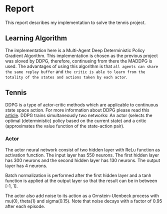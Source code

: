 # Report

This report describes my implementation to solve the tennis project.  

## Learning Algorithm

The implementation here is a Multi-Agent Deep Deterministic Policy Gradient Algorithm. This implementation is chosen as the previous project was sloved by DDPG, therefore, continueing from there the MADDPG is used. The advantages of using this algorithm is that `all agents can share the same replay buffer` and `the critic is able to learn from the totality of the states and actions taken by each actor`. 

## Tennis

DDPG is a type of actor-critic methods which are applicable to continuous state space action. For more information about DDPG please read this [article](https://arxiv.org/pdf/1509.02971.pdf). DDPG trains simultaneously two networks: An actor (selects the optimal (deterministic) policy based on the current state) and a critic (approximates the value function of the state-action pair).

### Actor

The actor neural network consist of two hidden layer with ReLu function as activation function. The input layer has 550 neurons. The first hidden layer has 300 neurons and the second hidden layer has 130 neurons. The output layer has 4 neurons.

Batch normalization is performed after the first hidden layer and a tanh function is applied at the output layer so that the result can be in between [-1, 1].

The actor also add noise to its action as a Ornstein-Ulenbeck process with mu(0), theta(1) and sigma(0.15). Note that noise decays with a factor of 0.95 after each episode.  
